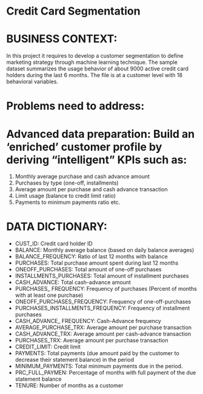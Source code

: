 # Credit Card Segmentation

# BUSINESS CONTEXT:

In this project it requires to develop a customer segmentation to define marketing strategy through machine learning technique. 
The sample dataset summarizes the usage behavior of about 9000 active credit card holders during the last 6 months. 
The file is at a customer level with 18 behavioral variables.

# Problems need to address:

# Advanced data preparation: Build an ‘enriched’ customer profile by deriving “intelligent” KPIs such as:
1. Monthly average purchase and cash advance amount
2. Purchases by type (one-off, installments)
3. Average amount per purchase and cash advance transaction
4. Limit usage (balance to credit limit ratio)
5. Payments to minimum payments ratio etc.

# DATA DICTIONARY:
* CUST_ID: Credit card holder ID
* BALANCE: Monthly average balance (based on daily balance averages)
* BALANCE_FREQUENCY: Ratio of last 12 months with balance
* PURCHASES: Total purchase amount spent during last 12 months
* ONEOFF_PURCHASES: Total amount of one-off purchases
* INSTALLMENTS_PURCHASES: Total amount of installment purchases
* CASH_ADVANCE: Total cash-advance amount
* PURCHASES_ FREQUENCY: Frequency of purchases (Percent of months with at least one purchase)
* ONEOFF_PURCHASES_FREQUENCY: Frequency of one-off-purchases
* PURCHASES_INSTALLMENTS_FREQUENCY: Frequency of installment purchases
* CASH_ADVANCE_ FREQUENCY: Cash-Advance frequency
* AVERAGE_PURCHASE_TRX: Average amount per purchase transaction
* CASH_ADVANCE_TRX: Average amount per cash-advance transaction
* PURCHASES_TRX: Average amount per purchase transaction
* CREDIT_LIMIT: Credit limit
* PAYMENTS: Total payments (due amount paid by the customer to decrease their statement balance) in the period
* MINIMUM_PAYMENTS: Total minimum payments due in the period.
* PRC_FULL_PAYMEN: Percentage of months with full payment of the due statement balance
* TENURE: Number of months as a customer
